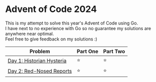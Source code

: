 # Advent of Code 2024

This is my attempt to solve this year's Advent of Code using Go. <br>
I have next to no experience with Go so no guarantee my solutions are anywhere near optimal. <br>
Feel free to give feedback on my solutions :)

| Problem                                                          | Part One | Part Two |
|------------------------------------------------------------------|----------|----------|
| [Day 1: Historian Hysteria](https://adventofcode.com/2024/day/1) | ⭐        | ⭐        |
| [Day 2: Red-Nosed Reports](https://adventofcode.com/2024/day/2)  | ⭐        | ⭐        |
